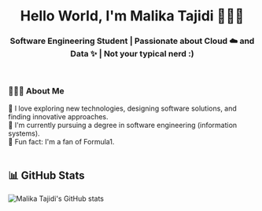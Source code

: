 <h1 align="center">Hello World, I'm Malika Tajidi 👩🏻‍💻</h1>

<h3 align="center">Software Engineering Student | Passionate about Cloud ☁️ and Data ✨ | Not your typical nerd :)</h3>

<br>

<h3 align="left">👩🏻‍💻 About Me</h3>
👾 I love exploring new technologies, designing software solutions, and finding innovative approaches.<br>
🦾 I'm currently pursuing a degree in software engineering (information systems).<br>
🏁 Fun fact: I'm a fan of Formula1.<br>

<br>

<h2 align="left">📊 GitHub Stats</h2>

![Malika Tajidi's GitHub stats](https://github-readme-stats-sigma-five.vercel.app/api/?username=MalikaTajidi&show_icons=true&title_color=fff&icon_color=54EC87&text_color=aaaaaa&bg_color=050505)

